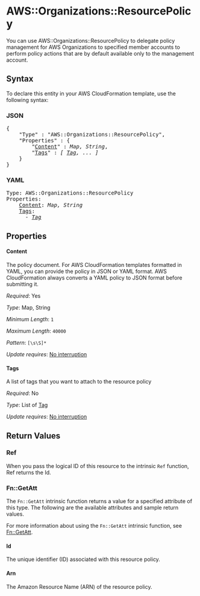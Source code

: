 # AWS::Organizations::ResourcePolicy

You can use AWS::Organizations::ResourcePolicy to delegate policy management for AWS Organizations to specified member accounts to perform policy actions that are by default available only to the management account.

## Syntax

To declare this entity in your AWS CloudFormation template, use the following syntax:

### JSON

<pre>
{
    "Type" : "AWS::Organizations::ResourcePolicy",
    "Properties" : {
        "<a href="#content" title="Content">Content</a>" : <i>Map, String</i>,
        "<a href="#tags" title="Tags">Tags</a>" : <i>[ <a href="tag.md">Tag</a>, ... ]</i>
    }
}
</pre>

### YAML

<pre>
Type: AWS::Organizations::ResourcePolicy
Properties:
    <a href="#content" title="Content">Content</a>: <i>Map, String</i>
    <a href="#tags" title="Tags">Tags</a>: <i>
      - <a href="tag.md">Tag</a></i>
</pre>

## Properties

#### Content

The policy document. For AWS CloudFormation templates formatted in YAML, you can provide the policy in JSON or YAML format. AWS CloudFormation always converts a YAML policy to JSON format before submitting it.

_Required_: Yes

_Type_: Map, String

_Minimum Length_: <code>1</code>

_Maximum Length_: <code>40000</code>

_Pattern_: <code>[\s\S]*</code>

_Update requires_: [No interruption](https://docs.aws.amazon.com/AWSCloudFormation/latest/UserGuide/using-cfn-updating-stacks-update-behaviors.html#update-no-interrupt)

#### Tags

A list of tags that you want to attach to the resource policy

_Required_: No

_Type_: List of <a href="tag.md">Tag</a>

_Update requires_: [No interruption](https://docs.aws.amazon.com/AWSCloudFormation/latest/UserGuide/using-cfn-updating-stacks-update-behaviors.html#update-no-interrupt)

## Return Values

### Ref

When you pass the logical ID of this resource to the intrinsic `Ref` function, Ref returns the Id.

### Fn::GetAtt

The `Fn::GetAtt` intrinsic function returns a value for a specified attribute of this type. The following are the available attributes and sample return values.

For more information about using the `Fn::GetAtt` intrinsic function, see [Fn::GetAtt](https://docs.aws.amazon.com/AWSCloudFormation/latest/UserGuide/intrinsic-function-reference-getatt.html).

#### Id

The unique identifier (ID) associated with this resource policy.

#### Arn

The Amazon Resource Name (ARN) of the resource policy.

